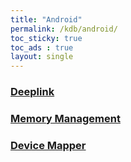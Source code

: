 ```yaml
---
title: "Android"
permalink: /kdb/android/
toc_sticky: true
toc_ads : true
layout: single
---
```



### [Deeplink](/kdb/android/deeplink/)
### [Memory Management](/kdb/android/memory_management/)
### [Device Mapper](/kdb/android/device_mapper/)
